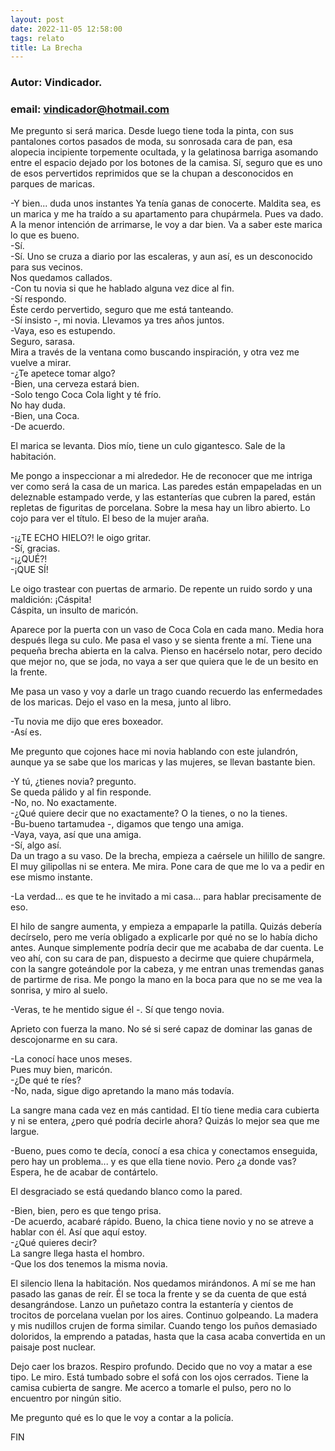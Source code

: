 ```yaml
---
layout: post
date: 2022-11-05 12:58:00
tags: relato
title: La Brecha
---
```


### Autor: Vindicador.

### email: vindicador@hotmail.com

   Me pregunto si será marica. Desde luego tiene toda la pinta, con sus
   pantalones cortos pasados de moda, su sonrosada cara de pan, esa
   alopecia incipiente torpemente ocultada, y la gelatinosa barriga
   asomando entre el espacio dejado por los botones de la camisa. Sí,
   seguro que es uno de esos pervertidos reprimidos que se la chupan a
   desconocidos en parques de maricas.
   
   -Y bien... duda unos instantes  Ya tenía ganas de conocerte.
   Maldita sea, es un marica y me ha traído a su apartamento para
   chupármela. Pues va dado. A la menor intención de arrimarse, le voy a
   dar bien. Va a saber este marica lo que es bueno.  
   -Sí.  
   -Sí. Uno se cruza a diario por las escaleras, y aun así, es un
   desconocido para sus vecinos.  
   Nos quedamos callados.  
   -Con tu novia si que he hablado alguna vez dice al fin.  
   -Sí respondo.  
   Éste cerdo pervertido, seguro que me está tanteando.  
   -Sí insisto -, mi novia. Llevamos ya tres años juntos.  
   -Vaya, eso es estupendo.  
   Seguro, sarasa.  
   Mira a través de la ventana como buscando inspiración, y otra vez me
   vuelve a mirar.  
   -¿Te apetece tomar algo?  
   -Bien, una cerveza estará bien.  
   -Solo tengo Coca Cola light y té frío.  
   No hay duda.  
   -Bien, una Coca.  
   -De acuerdo. 
   
   El marica se levanta. Dios mío, tiene un culo gigantesco. Sale de la
   habitación.
   
   Me pongo a inspeccionar a mi alrededor. He de reconocer que me intriga
   ver como será la casa de un marica. Las paredes están empapeladas en un
   deleznable estampado verde, y las estanterías que cubren la pared,
   están repletas de figuritas de porcelana. Sobre la mesa hay un libro
   abierto. Lo cojo para ver el título. El beso de la mujer araña.
   
   -¡¿TE ECHO HIELO?! le oigo gritar.  
   -Sí, gracias.  
   -¡¿QUÉ?!  
   -¡QUE SÍ!
   
   Le oigo trastear con puertas de armario. De repente un ruido sordo y
   una maldición: ¡Cáspita!  
   Cáspita, un insulto de maricón.
   
   Aparece por la puerta con un vaso de Coca Cola en cada mano. Media hora
   después llega su culo. Me pasa el vaso y se sienta frente a mí. Tiene
   una pequeña brecha abierta en la calva. Pienso en hacérselo notar, pero
   decido que mejor no, que se joda, no vaya a ser que quiera que le de un
   besito en la frente.
   
   Me pasa un vaso y voy a darle un trago cuando recuerdo las enfermedades
   de los maricas. Dejo el vaso en la mesa, junto al libro.
   
   -Tu novia me dijo que eres boxeador.  
   -Así es.
   
   Me pregunto que cojones hace mi novia hablando con este julandrón,
   aunque ya se sabe que los maricas y las mujeres, se llevan bastante
   bien.
   
   -Y tú, ¿tienes novia? pregunto.  
   Se queda pálido y al fin responde.  
   -No, no. No exactamente.  
   -¿Qué quiere decir que no exactamente? O la tienes, o no la tienes.  
   -Bu-bueno tartamudea -, digamos que tengo una amiga.  
   -Vaya, vaya, así que una amiga.  
   -Sí, algo así.  
   Da un trago a su vaso. De la brecha, empieza a caérsele un hilillo de
   sangre. El muy gilipollas ni se entera. Me mira. Pone cara de que me lo
   va a pedir en ese mismo instante.
   
   -La verdad... es que te he invitado a mi casa... para hablar
   precisamente de eso.
   
   El hilo de sangre aumenta, y empieza a empaparle la patilla. Quizás
   debería decírselo, pero me vería obligado a explicarle por qué no se lo
   había dicho antes. Aunque simplemente podría decir que me acababa de
   dar cuenta. Le veo ahí, con su cara de pan, dispuesto a decirme que
   quiere chupármela, con la sangre goteándole por la cabeza, y me entran
   unas tremendas ganas de partirme de risa. Me pongo la mano en la boca
   para que no se me vea la sonrisa, y miro al suelo.
   
   -Veras, te he mentido sigue él -. Sí que tengo novia.
   
   Aprieto con fuerza la mano. No sé si seré capaz de dominar las ganas de
   descojonarme en su cara.
   
   -La conocí hace unos meses.  
   Pues muy bien, maricón.  
   -¿De qué te ríes?  
   -No, nada, sigue digo apretando la mano más todavía.
   
   La sangre mana cada vez en más cantidad. El tío tiene media cara
   cubierta y ni se entera, ¿pero qué podría decirle ahora? Quizás lo
   mejor sea que me largue.
   
   -Bueno, pues como te decía, conocí a esa chica y conectamos enseguida,
   pero hay un problema... y es que ella tiene novio. Pero ¿a donde vas?
   Espera, he de acabar de contártelo.
   
   El desgraciado se está quedando blanco como la pared.
   
   -Bien, bien, pero es que tengo prisa.  
   -De acuerdo, acabaré rápido. Bueno, la chica tiene novio y no se atreve
   a hablar con él. Así que aquí estoy.  
   -¿Qué quieres decir?  
   La sangre llega hasta el hombro.  
   -Que los dos tenemos la misma novia.
   
   El silencio llena la habitación. Nos quedamos mirándonos. A mí se me
   han pasado las ganas de reír. Él se toca la frente y se da cuenta de
   que está desangrándose. Lanzo un puñetazo contra la estantería y
   cientos de trocitos de porcelana vuelan por los aires. Continuo
   golpeando. La madera y mis nudillos crujen de forma similar. Cuando
   tengo los puños demasiado doloridos, la emprendo a patadas, hasta que
   la casa acaba convertida en un paisaje post nuclear.
   
   Dejo caer los brazos. Respiro profundo. Decido que no voy a matar a ese
   tipo. Le miro. Está tumbado sobre el sofá con los ojos cerrados. Tiene
   la camisa cubierta de sangre. Me acerco a tomarle el pulso, pero no lo
   encuentro por ningún sitio.
   
   Me pregunto qué es lo que le voy a contar a la policía.
   
   FIN